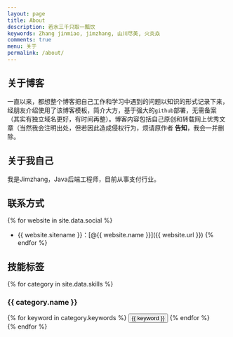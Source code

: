 ```yaml
---
layout: page
title: About
description: 若水三千只取一瓢饮
keywords: Zhang jinmiao, jimzhang, 山川尽美, 火炎焱
comments: true
menu: 关于
permalink: /about/
---
```


## 关于博客

一直以来，都想整个博客把自己工作和学习中遇到的问题以知识的形式记录下来，经朋友介绍使用了该博客模板，简介大方，基于强大的`github`部署，无需备案（其实有独立域名更好，有时间再整）。博客内容包括自己原创和转载网上优秀文章（当然我会注明出处，但若因此造成侵权行为，烦请原作者 **告知**，我会一并删除。



## 关于我自己

我是Jimzhang，Java后端工程师，目前从事支付行业。

## 联系方式

{% for website in site.data.social %}
* {{ website.sitename }}：[@{{ website.name }}]({{ website.url }})
  {% endfor %}

## 技能标签

{% for category in site.data.skills %}
### {{ category.name }}
<div class="btn-inline">
{% for keyword in category.keywords %}
<button class="btn btn-outline" type="button">{{ keyword }}</button>
{% endfor %}
</div>
{% endfor %}
